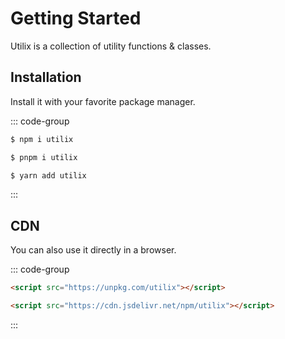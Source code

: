 # Getting Started

Utilix is a collection of utility functions & classes.

## Installation

Install it with your favorite package manager.

::: code-group
```sh [npm]
$ npm i utilix
```

```sh [pnpm]
$ pnpm i utilix
```

```sh [yarn]
$ yarn add utilix
```
:::

## CDN

You can also use it directly in a browser.

::: code-group
```html [unpkg]
<script src="https://unpkg.com/utilix"></script>
```
```html [jsDelivr]
<script src="https://cdn.jsdelivr.net/npm/utilix"></script>
```
:::
